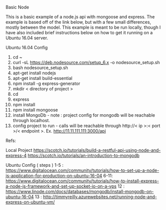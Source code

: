 Basic Node

This is a basic example of a node.js api with mongoose and express.  The example is based off of the link below, but with a few small differences, mostly between the model.  This example is meant to be run locally, though I have also included brief instructions below on how to get it running on a Ubuntu 16.04 server. 


Ubuntu 16.04 Config

1. cd ~
2. curl -sL https://deb.nodesource.com/setup_6.x -o nodesource_setup.sh
3. bash nodesource_setup.sh
4. apt-get install nodejs
5. apt-get install build-essential
6. npm install -g express-generator
7. mkdir < directory of project > 
8. cd <directory of project > 
9. express
10. npm install
11. npm install mongoose 
12. install MongoDb - note : project config for mongodb will be reachable through localhost.
13. config project to run - calls will be reachable through http://< ip >:< port >/< endpoint >.  Ex. http://11.11.111.111:3000/api


Refs: 

Local Project
https://scotch.io/tutorials/build-a-restful-api-using-node-and-express-4
https://scotch.io/tutorials/an-introduction-to-mongodb

Ubuntu Config ( steps ) 
1-5 : https://www.digitalocean.com/community/tutorials/how-to-set-up-a-node-js-application-for-production-on-ubuntu-16-04
6-11: https://www.digitalocean.com/community/tutorials/how-to-install-express-a-node-js-framework-and-set-up-socket-io-on-a-vps
12  : https://www.linode.com/docs/databases/mongodb/install-mongodb-on-ubuntu-16-04
13  : http://timmyreilly.azurewebsites.net/running-node-and-express-on-ubuntu-vm/
